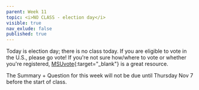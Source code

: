 ```yaml
---
parent: Week 11
topic: <i>NO CLASS - election day</i>
visible: true
nav_exlude: false
published: true
---
```


Today is election day; there is no class today. If you are eligible to vote in the U.S., please go vote! If you're not sure how/where to vote or whether you're registered, [MSUvote](https://msuvote.msu.edu/){:target="_blank"} is a great resource.

The Summary + Question for this week will not be due until Thursday Nov 7 before the start of class.